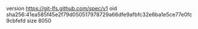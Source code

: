 version https://git-lfs.github.com/spec/v1
oid sha256:41ea585f45e2f79d050517978729a66dfe9afbfc32e6ba1e5ce77e0fc9cbfefd
size 8050
